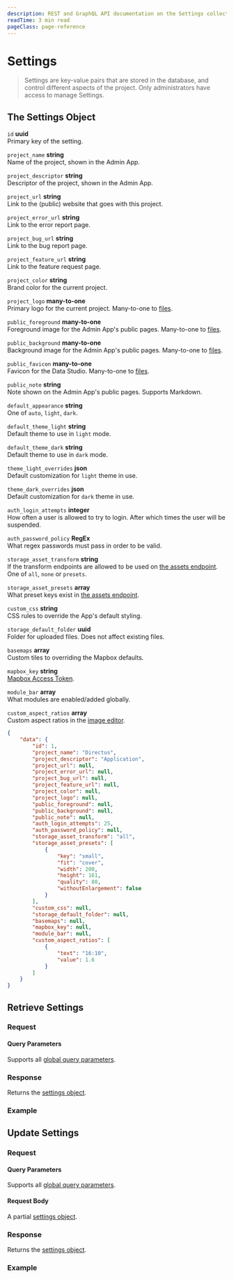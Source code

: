 ```yaml
---
description: REST and GraphQL API documentation on the Settings collection in Directus.
readTime: 3 min read
pageClass: page-reference
---
```


# Settings

> Settings are key-value pairs that are stored in the database, and control different aspects of the project. Only
> administrators have access to manage Settings.

## The Settings Object

`id` **uuid**\
Primary key of the setting.

`project_name` **string**\
Name of the project, shown in the Admin App.

`project_descriptor` **string**\
Descriptor of the project, shown in the Admin App.

`project_url` **string**\
Link to the (public) website that goes with this project.

`project_error_url` **string**\
Link to the error report page.

`project_bug_url` **string**\
Link to the bug report page.

`project_feature_url` **string**\
Link to the feature request page.

`project_color` **string**\
Brand color for the current project.

`project_logo` **many-to-one**\
Primary logo for the current project. Many-to-one to [files](/reference/files).

`public_foreground` **many-to-one**\
Foreground image for the Admin App's public pages. Many-to-one to [files](/reference/files).

`public_background` **many-to-one**\
Background image for the Admin App's public pages. Many-to-one to [files](/reference/files).

`public_favicon` **many-to-one**\
Favicon for the Data Studio. Many-to-one to [files](/reference/files).

`public_note` **string**\
Note shown on the Admin App's public pages. Supports Markdown.

`default_appearance` **string**\
One of `auto`, `light`, `dark`.

`default_theme_light` **string**\
Default theme to use in `light` mode.

`default_theme_dark` **string**\
Default theme to use in `dark` mode.

`theme_light_overrides` **json**\
Default customization for `light` theme in use.

`theme_dark_overrides` **json**\
Default customization for `dark` theme in use.

`auth_login_attempts` **integer**\
How often a user is allowed to try to login. After which times the user will be suspended.

`auth_password_policy` **RegEx**\
What regex passwords must pass in order to be valid.

`storage_asset_transform` **string**\
If the transform endpoints are allowed to be used on [the assets endpoint](/reference/files#requesting-a-thumbnail). One
of `all`, `none` or `presets`.

`storage_asset_presets` **array**\
What preset keys exist in [the assets endpoint](/reference/files#requesting-a-thumbnail).

`custom_css` **string**\
CSS rules to override the App's default styling.

`storage_default_folder` **uuid**\
Folder for uploaded files. Does not affect existing files.

`basemaps` **array**\
Custom tiles to overriding the Mapbox defaults.

`mapbox_key` **string**\
[Mapbox Access Token](https://docs.mapbox.com/help/glossary/access-token).

`module_bar` **array**\
What modules are enabled/added globally.

`custom_aspect_ratios` **array**\
Custom aspect ratios in the [image editor](/user-guide/file-library/files#edit-an-image).

```json
{
	"data": {
		"id": 1,
		"project_name": "Directus",
		"project_descriptor": "Application",
		"project_url": null,
		"project_error_url": null,
		"project_bug_url": null,
		"project_feature_url": null,
		"project_color": null,
		"project_logo": null,
		"public_foreground": null,
		"public_background": null,
		"public_note": null,
		"auth_login_attempts": 25,
		"auth_password_policy": null,
		"storage_asset_transform": "all",
		"storage_asset_presets": [
			{
				"key": "small",
				"fit": "cover",
				"width": 200,
				"height": 161,
				"quality": 80,
				"withoutEnlargement": false
			}
		],
		"custom_css": null,
		"storage_default_folder": null,
		"basemaps": null,
		"mapbox_key": null,
		"module_bar": null,
		"custom_aspect_ratios": [
			{
				"text": "16:10",
				"value": 1.6
			}
		]
	}
}
```

## Retrieve Settings

### Request

<SnippetToggler :choices="['REST', 'GraphQL', 'SDK']" group="api">
<template #rest>

`GET /settings`

</template>
<template #graphql>

`POST /graphql/system`

```graphql
type Query {
	settings: directus_settings
}
```

</template>
<template #sdk>

```js
import { createDirectus, rest, readSettings } from '@directus/sdk';

const client = createDirectus('directus_project_url').with(rest());

const result = await client.request(readSettings());
```

</template>
</SnippetToggler>

#### Query Parameters

Supports all [global query parameters](/reference/query).

### Response

Returns the [settings object](#the-settings-object).

### Example

<SnippetToggler :choices="['REST', 'GraphQL', 'SDK']" group="api">
<template #rest>

`GET /settings`

</template>
<template #graphql>

`POST /graphql/system`

```graphql
query {
	settings {
		project_name
	}
}
```

</template>
<template #sdk>

```js
import { createDirectus, rest, readSettings } from '@directus/sdk';

const client = createDirectus('https://directus.example.com').with(rest());

const result = await client.request(readSettings());
```

</template>
</SnippetToggler>

## Update Settings

### Request

<SnippetToggler :choices="['REST', 'GraphQL', 'SDK']" group="api">
<template #rest>

`PATCH /settings`

Provide a partial [settings object](#the-settings-object) as the body of your request.

</template>
<template #graphql>

`POST /graphql/system`

```graphql
type Mutation {
	update_settings(data: update_directus_settings_input!): directus_settings
}
```

</template>
<template #sdk>

```js
import { createDirectus, rest, updateSettings } from '@directus/sdk';

const client = createDirectus('directus_project_url').with(rest());

const result = await client.request(updateSettings(settings_object));
```

</template>
</SnippetToggler>

#### Query Parameters

Supports all [global query parameters](/reference/query).

#### Request Body

A partial [settings object](#the-settings-object).

### Response

Returns the [settings object](#the-setting-object).

### Example

<SnippetToggler :choices="['REST', 'GraphQL', 'SDK']" group="api">
<template #rest>

`PATCH /settings`

```json
{
	"project_url": "https://example.com/"
}
```

</template>
<template #graphql>

`POST /graphql/system`

```graphql
mutation {
	update_settings(data: { project_url: "https://example.com" }) {
		project_name
		project_url
	}
}
```

</template>
<template #sdk>

```js
import { createDirectus, rest, updateSettings } from '@directus/sdk';

const client = createDirectus('https://directus.example.com').with(rest());

const result = await client.request(
	updateSettings({
		project_url: 'https://example.com/',
	})
);
```

</template>
</SnippetToggler>
